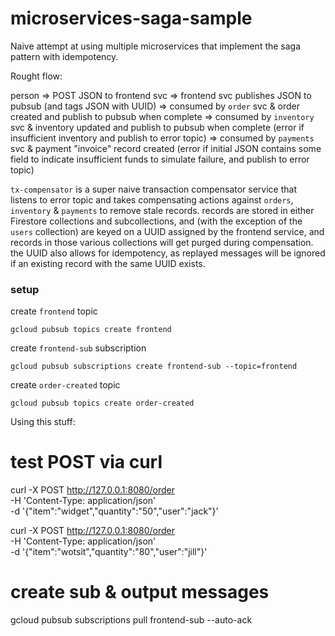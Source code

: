 # microservices-saga-sample
Naive attempt at using multiple microservices that implement the saga pattern with idempotency.

Rought flow:

person => POST JSON to frontend svc =>
frontend svc publishes JSON to pubsub (and tags JSON with UUID) =>
consumed by `order` svc & order created and publish to pubsub when complete =>
consumed by `inventory` svc & inventory updated and publish to pubsub when complete (error if insufficient inventory and publish to error topic) =>
consumed by `payments` svc & payment "invoice" record created (error if initial JSON contains some field to indicate insufficient funds to simulate failure, and publish to error topic)

`tx-compensator` is a super naive transaction compensator service that listens to error topic and takes compensating actions against `orders`, `inventory` & `payments` to remove stale records. records are stored in either Firestore collections and subcollections, and (with the exception of the `users` collection) are keyed on a UUID assigned by the frontend service, and records in those various collections will get purged during compensation. the UUID also allows for idempotency, as replayed messages will be ignored if an existing record with the same UUID exists.

### setup

create `frontend` topic

```
gcloud pubsub topics create frontend
```

create `frontend-sub` subscription

```
gcloud pubsub subscriptions create frontend-sub --topic=frontend
```

create `order-created` topic

```
gcloud pubsub topics create order-created
```



Using this stuff:
# test POST via curl
curl -X POST http://127.0.0.1:8080/order \
   -H 'Content-Type: application/json' \
   -d '{"item":"widget","quantity":"50","user":"jack"}'

curl -X POST http://127.0.0.1:8080/order \
   -H 'Content-Type: application/json' \
   -d '{"item":"wotsit","quantity":"80","user":"jill"}'

# create sub & output messages
gcloud pubsub subscriptions pull frontend-sub --auto-ack